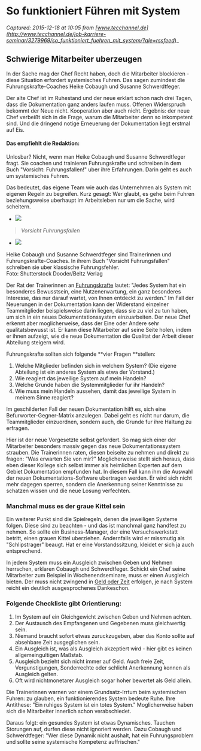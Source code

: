# So funktioniert Führen mit System

_Captured: 2015-12-18 at 10:05 from [www.tecchannel.de](http://www.tecchannel.de/job-karriere-seminar/3279969/so_funktioniert_fuehren_mit_system/?qle=rssfeed_)_

## Schwierige Mitarbeiter uberzeugen

In der Sache mag der Chef Recht haben, doch die Mitarbeiter blockieren - diese Situation erfordert systemisches Fuhren. Das sagen zumindest die Fuhrungskrafte-Coaches Heike Cobaugh und Susanne Schwerdtfeger.

Der alte Chef ist im Ruhestand und der neue erklart schon nach drei Tagen, dass die Dokumentation ganz anders laufen muss. Offenen Widerspruch bekommt der Neue nicht. Kooperation aber auch nicht. Ergebnis: der neue Chef verbeißt sich in die Frage, warum die Mitarbeiter denn so inkompetent sind. Und die dringend notige Erneuerung der Dokumentation liegt erstmal auf Eis.

#### Das empfiehlt die Redaktion:

Unlosbar? Nicht, wenn man Heike Cobaugh und Susanne Schwerdtfeger fragt. Sie coachen und trainieren Fuhrungskrafte und schreiben in dem Buch "Vorsicht: Fuhrungsfallen!" uber ihre Erfahrungen. Darin geht es auch um systemisches Fuhren.

Das bedeutet, das eigene Team wie auch das Unternehmen als System mit eigenen Regeln zu begreifen. Kurz gesagt: Wer glaubt, es gehe beim Fuhren beziehungsweise uberhaupt im Arbeitsleben nur um die Sache, wird scheitern.

  * ![](http://images.tecchannel.de/images/tecchannel/bdb/2601263/522x294.png)

> _Vorsicht Fuhrungsfallen_

  * ![](http://images.tecchannel.de/images/tecchannel/bdb/2601264/522x294.png)

Heike Cobaugh und Susanne Schwerdtfeger sind Trainerinnen und Fuhrungskrafte-Coaches. In ihrem Buch "Vorsicht Fuhrungsfallen" schreiben sie uber klassische Fuhrungsfehler.  
Foto: Shutterstock Dooder/Beltz Verlag

Der Rat der Trainerinnen an [Fuhrungskrafte](http://www.cio.de/a/die-7-wichtigsten-skills-fuer-it-fuehrungskraefte,2253674) lautet: "Jedes System hat ein besonderes Bewusstsein, eine Nutzenerwartung, ein ganz besonderes Interesse, das nur darauf wartet, von Ihnen entdeckt zu werden." Im Fall der Neuerungen in der Dokumentation kann der Widerstand einzelner Teammitglieder beispielsweise darin liegen, dass sie zu viel zu tun haben, um sich in ein neues Dokumentationssystem einzuarbeiten. Der neue Chef erkennt aber moglicherweise, dass der Eine oder Andere sehr qualitatsbewusst ist. Er kann diese Mitarbeiter auf seine Seite holen, indem er ihnen aufzeigt, wie die neue Dokumentation die Qualitat der Arbeit dieser Abteilung steigern wird.

Fuhrungskrafte sollten sich folgende **vier Fragen **stellen:

  1. Welche Mitglieder befinden sich in welchem System? (Die eigene Abteilung ist ein anderes System als etwa der Vorstand.)
  2. Wie reagiert das jeweilige System auf mein Handeln?
  3. Welche Grunde haben die Systemmitglieder fur ihr Handeln?
  4. Wie muss mein Handeln aussehen, damit das jeweilige System in meinem Sinne reagiert?

Im geschilderten Fall der neuen Dokumentation hilft es, sich eine Befurworter-Gegner-Matrix anzulegen. Dabei geht es nicht nur darum, die Teammitglieder einzuordnen, sondern auch, die Grunde fur ihre Haltung zu erfragen.

Hier ist der neue Vorgesetzte selbst gefordert. So mag sich einer der Mitarbeiter besonders massiv gegen das neue Dokumentationssystem strauben. Die Trainerinnen raten, diesen beiseite zu nehmen und direkt zu fragen: "Was erwarten Sie von mir?" Moglicherweise stellt sich heraus, dass eben dieser Kollege sich selbst immer als heimlichen Experten auf dem Gebiet Dokumentation empfunden hat. In diesem Fall kann ihm die Auswahl der neuen Dokumentations-Software ubertragen werden. Er wird sich nicht mehr dagegen sperren, sondern die Anerkennung seiner Kenntnisse zu schatzen wissen und die neue Losung verfechten.

### Manchmal muss es der graue Kittel sein

Ein weiterer Punkt sind die Spielregeln, denen die jeweiligen Systeme folgen. Diese sind zu beachten - und das ist manchmal ganz handfest zu nehmen. So sollte ein Business-Manager, der eine Versuchswerkstatt betritt, einen grauen Kittel uberziehen. Andernfalls wird er missmutig als "Schlipstrager" beaugt. Hat er eine Vorstandssitzung, kleidet er sich ja auch entsprechend.

In jedem System muss ein Ausgleich zwischen Geben und Nehmen herrschen, erklaren Cobaugh und Schwerdtfeger. Schickt ein Chef seine Mitarbeiter zum Beispiel in Wochenendseminare, muss er einen Ausgleich bieten. Der muss nicht zwingend in [Geld oder Zeit](http://www.cio.de/a/so-geht-motivation-im-job,3109957) erfolgen, je nach System reicht ein deutlich ausgesprochenes Dankeschon.

### Folgende Checkliste gibt Orientierung:

  1. Im System auf ein Gleichgewicht zwischen Geben und Nehmen achten.
  2. Der Austausch des Empfangenen und Gegebenen muss gleichwertig sein.
  3. Niemand braucht sofort etwas zuruckzugeben, aber das Konto sollte auf absehbare Zeit ausgeglichen sein.
  4. Ein Ausgleich ist, was als Ausgleich akzeptiert wird - hier gibt es keinen allgemeingultigen Maßstab.
  5. Ausgleich bezieht sich nicht immer auf Geld. Auch freie Zeit, Vergunstigungen, Sonderrechte oder schlicht Anerkennung konnen als Ausgleich gelten.
  6. Oft wird nichtmonetarer Ausgleich sogar hoher bewertet als Geld allein.

Die Trainerinnen warnen vor einem Grundsatz-Irrtum beim systemischen Fuhren: zu glauben, ein funktionierendes System bedeute Ruhe. Ihre Antithese: "Ein ruhiges System ist ein totes System." Moglicherweise haben sich die Mitarbeiter innerlich schon verabschiedet.

Daraus folgt: ein gesundes System ist etwas Dynamisches. Tauchen Storungen auf, durfen diese nicht ignoriert werden. Dazu Cobaugh und Schwerdtfeger: "Wer diese Dynamik nicht aushalt, hat ein Fuhrungsproblem und sollte seine systemische Kompetenz auffrischen."

